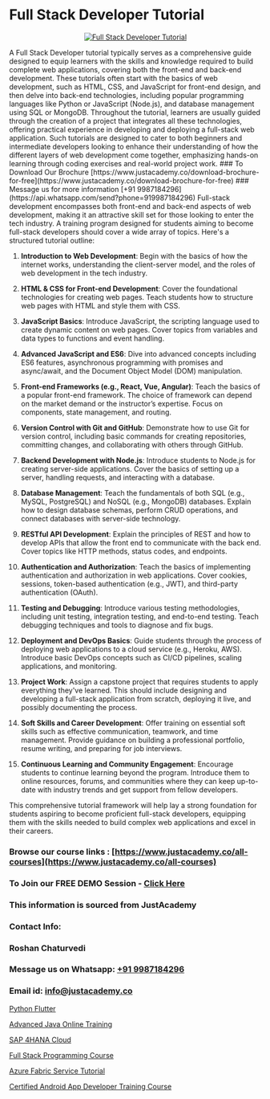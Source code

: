 # Full Stack Developer Tutorial

<p align="center">
  <a href="https://justacademy.co/program-detail/full-stack-web-development">
    <img src="https://justacademy.co/storage2/program_images/1704700371.webp" alt="Full Stack Developer Tutorial">
  </a>
</p>
A Full Stack Developer tutorial typically serves as a comprehensive guide designed to equip learners with the skills and knowledge required to build complete web applications, covering both the front-end and back-end development. These tutorials often start with the basics of web development, such as HTML, CSS, and JavaScript for front-end design, and then delve into back-end technologies, including popular programming languages like Python or JavaScript (Node.js), and database management using SQL or MongoDB. Throughout the tutorial, learners are usually guided through the creation of a project that integrates all these technologies, offering practical experience in developing and deploying a full-stack web application. Such tutorials are designed to cater to both beginners and intermediate developers looking to enhance their understanding of how the different layers of web development come together, emphasizing hands-on learning through coding exercises and real-world project work.
### To Download Our Brochure [https://www.justacademy.co/download-brochure-for-free](https://www.justacademy.co/download-brochure-for-free)
### Message us for more information [+91 9987184296](https://api.whatsapp.com/send?phone=919987184296)
Full-stack development encompasses both front-end and back-end aspects of web development, making it an attractive skill set for those looking to enter the tech industry. A training program designed for students aiming to become full-stack developers should cover a wide array of topics. Here's a structured tutorial outline:

1) **Introduction to Web Development**: Begin with the basics of how the internet works, understanding the client-server model, and the roles of web development in the tech industry.

2) **HTML & CSS for Front-end Development**: Cover the foundational technologies for creating web pages. Teach students how to structure web pages with HTML and style them with CSS.

3) **JavaScript Basics**: Introduce JavaScript, the scripting language used to create dynamic content on web pages. Cover topics from variables and data types to functions and event handling.

4) **Advanced JavaScript and ES6**: Dive into advanced concepts including ES6 features, asynchronous programming with promises and async/await, and the Document Object Model (DOM) manipulation.

5) **Front-end Frameworks (e.g., React, Vue, Angular)**: Teach the basics of a popular front-end framework. The choice of framework can depend on the market demand or the instructor’s expertise. Focus on components, state management, and routing.

6) **Version Control with Git and GitHub**: Demonstrate how to use Git for version control, including basic commands for creating repositories, committing changes, and collaborating with others through GitHub.

7) **Backend Development with Node.js**: Introduce students to Node.js for creating server-side applications. Cover the basics of setting up a server, handling requests, and interacting with a database.

8) **Database Management**: Teach the fundamentals of both SQL (e.g., MySQL, PostgreSQL) and NoSQL (e.g., MongoDB) databases. Explain how to design database schemas, perform CRUD operations, and connect databases with server-side technology.

9) **RESTful API Development**: Explain the principles of REST and how to develop APIs that allow the front end to communicate with the back end. Cover topics like HTTP methods, status codes, and endpoints.

10) **Authentication and Authorization**: Teach the basics of implementing authentication and authorization in web applications. Cover cookies, sessions, token-based authentication (e.g., JWT), and third-party authentication (OAuth).

11) **Testing and Debugging**: Introduce various testing methodologies, including unit testing, integration testing, and end-to-end testing. Teach debugging techniques and tools to diagnose and fix bugs.

12) **Deployment and DevOps Basics**: Guide students through the process of deploying web applications to a cloud service (e.g., Heroku, AWS). Introduce basic DevOps concepts such as CI/CD pipelines, scaling applications, and monitoring.

13) **Project Work**: Assign a capstone project that requires students to apply everything they've learned. This should include designing and developing a full-stack application from scratch, deploying it live, and possibly documenting the process.

14) **Soft Skills and Career Development**: Offer training on essential soft skills such as effective communication, teamwork, and time management. Provide guidance on building a professional portfolio, resume writing, and preparing for job interviews.

15) **Continuous Learning and Community Engagement**: Encourage students to continue learning beyond the program. Introduce them to online resources, forums, and communities where they can keep up-to-date with industry trends and get support from fellow developers.

This comprehensive tutorial framework will help lay a strong foundation for students aspiring to become proficient full-stack developers, equipping them with the skills needed to build complex web applications and excel in their careers.

### Browse our course links : [https://www.justacademy.co/all-courses](https://www.justacademy.co/all-courses) 
### To Join our FREE DEMO Session - [Click Here](https://www.justacademy.co/register-for-course-demo)


### This information is sourced from JustAcademy
### Contact Info:
### Roshan Chaturvedi
### Message us on Whatsapp: [+91 9987184296](https://api.whatsapp.com/send?phone=919987184296)
### Email id: [info@justacademy.co](mailto:info@justacademy.co)
                
[Python Flutter](https://www.linkedin.com/pulse/python-flutter-justacademy-hyderabad-o4jpc/)

[Advanced Java Online Training](https://www.linkedin.com/pulse/advanced-java-online-training-justacademy-pune-rguuc?trackingId=oTQrHEoLDmvY4wQjG7KwTA%3D%3D&lipi=urn%3Ali%3Apage%3Ad_flagship3_company_admin%3BXS20KxDuR2OiZGdryJTcxQ%3D%3D)

[SAP 4HANA Cloud](https://medium.com/@kamblerajas684/sap-4hana-cloud-a84af316ac52)

[Full Stack Programming Course](https://medium.com/@sagarawat89/full-stack-programming-course-0a936b65a79b)

[Azure Fabric Service Tutorial](https://justacademyin.github.io/justacademy/azure-fabric-service-tutorial)

[Certified Android App Developer Training Course](https://justacademyin.github.io/justacademy/certified-android-app-developer-training-course)

